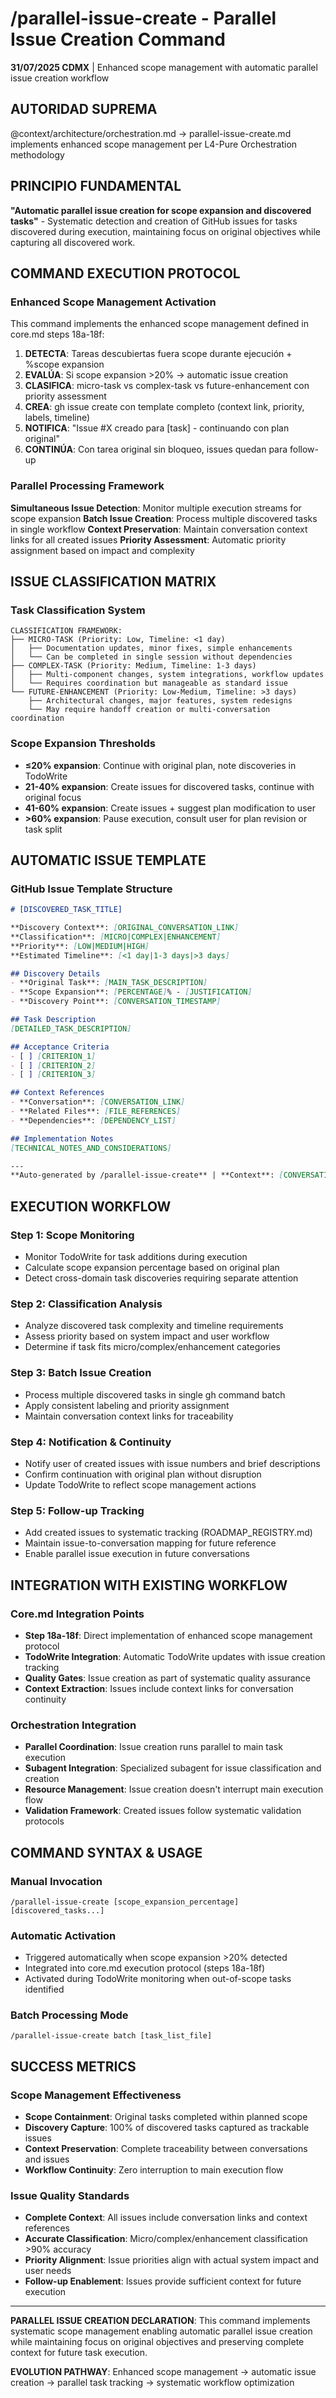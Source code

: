 # /parallel-issue-create - Parallel Issue Creation Command

**31/07/2025 CDMX** | Enhanced scope management with automatic parallel issue creation workflow

## AUTORIDAD SUPREMA
@context/architecture/orchestration.md → parallel-issue-create.md implements enhanced scope management per L4-Pure Orchestration methodology

## PRINCIPIO FUNDAMENTAL
**"Automatic parallel issue creation for scope expansion and discovered tasks"** - Systematic detection and creation of GitHub issues for tasks discovered during execution, maintaining focus on original objectives while capturing all discovered work.

## COMMAND EXECUTION PROTOCOL

### **Enhanced Scope Management Activation**
This command implements the enhanced scope management defined in core.md steps 18a-18f:

1. **DETECTA**: Tareas descubiertas fuera scope durante ejecución + %scope expansion
2. **EVALÚA**: Si scope expansion >20% → automatic issue creation
3. **CLASIFICA**: micro-task vs complex-task vs future-enhancement con priority assessment
4. **CREA**: gh issue create con template completo (context link, priority, labels, timeline)
5. **NOTIFICA**: "Issue #X creado para [task] - continuando con plan original"
6. **CONTINÚA**: Con tarea original sin bloqueo, issues quedan para follow-up

### **Parallel Processing Framework**
**Simultaneous Issue Detection**: Monitor multiple execution streams for scope expansion
**Batch Issue Creation**: Process multiple discovered tasks in single workflow
**Context Preservation**: Maintain conversation context links for all created issues
**Priority Assessment**: Automatic priority assignment based on impact and complexity

## ISSUE CLASSIFICATION MATRIX

### **Task Classification System**
```
CLASSIFICATION FRAMEWORK:
├── MICRO-TASK (Priority: Low, Timeline: <1 day)
│   ├── Documentation updates, minor fixes, simple enhancements
│   └── Can be completed in single session without dependencies
├── COMPLEX-TASK (Priority: Medium, Timeline: 1-3 days)  
│   ├── Multi-component changes, system integrations, workflow updates
│   └── Requires coordination but manageable as standard issue
└── FUTURE-ENHANCEMENT (Priority: Low-Medium, Timeline: >3 days)
    ├── Architectural changes, major features, system redesigns
    └── May require handoff creation or multi-conversation coordination
```

### **Scope Expansion Thresholds**
- **≤20% expansion**: Continue with original plan, note discoveries in TodoWrite
- **21-40% expansion**: Create issues for discovered tasks, continue with original focus
- **41-60% expansion**: Create issues + suggest plan modification to user
- **>60% expansion**: Pause execution, consult user for plan revision or task split

## AUTOMATIC ISSUE TEMPLATE

### **GitHub Issue Template Structure**
```markdown
# [DISCOVERED_TASK_TITLE]

**Discovery Context**: [ORIGINAL_CONVERSATION_LINK]
**Classification**: [MICRO|COMPLEX|ENHANCEMENT]
**Priority**: [LOW|MEDIUM|HIGH] 
**Estimated Timeline**: [<1 day|1-3 days|>3 days]

## Discovery Details
- **Original Task**: [MAIN_TASK_DESCRIPTION]
- **Scope Expansion**: [PERCENTAGE]% - [JUSTIFICATION]
- **Discovery Point**: [CONVERSATION_TIMESTAMP]

## Task Description
[DETAILED_TASK_DESCRIPTION]

## Acceptance Criteria
- [ ] [CRITERION_1]
- [ ] [CRITERION_2]
- [ ] [CRITERION_3]

## Context References
- **Conversation**: [CONVERSATION_LINK]
- **Related Files**: [FILE_REFERENCES]
- **Dependencies**: [DEPENDENCY_LIST]

## Implementation Notes
[TECHNICAL_NOTES_AND_CONSIDERATIONS]

---
**Auto-generated by /parallel-issue-create** | **Context**: [CONVERSATION_ID]
```

## EXECUTION WORKFLOW

### **Step 1: Scope Monitoring**
- Monitor TodoWrite for task additions during execution
- Calculate scope expansion percentage based on original plan
- Detect cross-domain task discoveries requiring separate attention

### **Step 2: Classification Analysis**
- Analyze discovered task complexity and timeline requirements
- Assess priority based on system impact and user workflow
- Determine if task fits micro/complex/enhancement categories

### **Step 3: Batch Issue Creation**
- Process multiple discovered tasks in single gh command batch
- Apply consistent labeling and priority assignment
- Maintain conversation context links for traceability

### **Step 4: Notification & Continuity**
- Notify user of created issues with issue numbers and brief descriptions
- Confirm continuation with original plan without disruption
- Update TodoWrite to reflect scope management actions

### **Step 5: Follow-up Tracking**
- Add created issues to systematic tracking (ROADMAP_REGISTRY.md)
- Maintain issue-to-conversation mapping for future reference
- Enable parallel issue execution in future conversations

## INTEGRATION WITH EXISTING WORKFLOW

### **Core.md Integration Points**
- **Step 18a-18f**: Direct implementation of enhanced scope management protocol
- **TodoWrite Integration**: Automatic TodoWrite updates with issue creation tracking
- **Quality Gates**: Issue creation as part of systematic quality assurance
- **Context Extraction**: Issues include context links for conversation continuity

### **Orchestration Integration**
- **Parallel Coordination**: Issue creation runs parallel to main task execution
- **Subagent Integration**: Specialized subagent for issue classification and creation
- **Resource Management**: Issue creation doesn't interrupt main execution flow
- **Validation Framework**: Created issues follow systematic validation protocols

## COMMAND SYNTAX & USAGE

### **Manual Invocation**
```
/parallel-issue-create [scope_expansion_percentage] [discovered_tasks...]
```

### **Automatic Activation**
- Triggered automatically when scope expansion >20% detected
- Integrated into core.md execution protocol (steps 18a-18f)
- Activated during TodoWrite monitoring when out-of-scope tasks identified

### **Batch Processing Mode**
```
/parallel-issue-create batch [task_list_file]
```

## SUCCESS METRICS

### **Scope Management Effectiveness**
- **Scope Containment**: Original tasks completed within planned scope
- **Discovery Capture**: 100% of discovered tasks captured as trackable issues
- **Context Preservation**: Complete traceability between conversations and issues
- **Workflow Continuity**: Zero interruption to main execution flow

### **Issue Quality Standards**
- **Complete Context**: All issues include conversation links and context references
- **Accurate Classification**: Micro/complex/enhancement classification >90% accuracy
- **Priority Alignment**: Issue priorities align with actual system impact and user needs
- **Follow-up Enablement**: Issues provide sufficient context for future execution

---

**PARALLEL ISSUE CREATION DECLARATION**: This command implements systematic scope management enabling automatic parallel issue creation while maintaining focus on original objectives and preserving complete context for future task execution.

**EVOLUTION PATHWAY**: Enhanced scope management → automatic issue creation → parallel task tracking → systematic workflow optimization